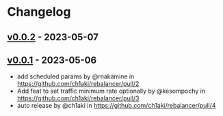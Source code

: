 # Changelog

## [v0.0.2](https://github.com/ch1aki/rebalancer/compare/v0.0.1...v0.0.2) - 2023-05-07

## [v0.0.1](https://github.com/ch1aki/rebalancer/commits/v0.0.1) - 2023-05-06
- add scheduled params by @rnakamine in https://github.com/ch1aki/rebalancer/pull/2
- Add feat to set traffic minimum rate optionally by @kesompochy in https://github.com/ch1aki/rebalancer/pull/3
- auto release by @ch1aki in https://github.com/ch1aki/rebalancer/pull/4
